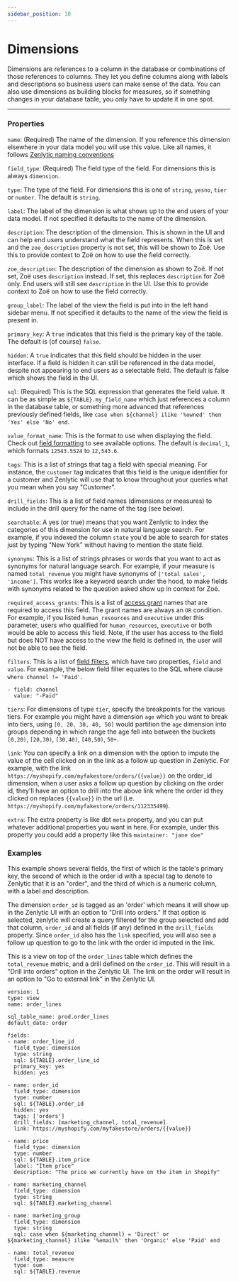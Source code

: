 ```yaml
---
sidebar_position: 10
---
```


# Dimensions

Dimensions are references to a column in the database or combinations of those references to columns. They let you define columns along with labels and descriptions so business users can make sense of the data. You can also use dimensions as building blocks for measures, so if something changes in your database table, you only have to update it in one spot.

---

### Properties

`name`: (Required) The name of the dimension. If you reference this dimension elsewhere in your data model you will use this value. Like all names, it follows [Zenlytic naming conventions](1_data_modeling.md#naming-conventions)

`field_type`: (Required) The field type of the field. For dimensions this is always `dimension`.

`type`: The type of the field. For dimensions this is one of `string`, `yesno`, `tier` or `number`. The default is `string`.

`label`: The label of the dimension is what shows up to the end users of your data model. If not specified it defaults to the name of the dimension.

`description`: The description of the dimension. This is shown in the UI and can help end users understand what the field represents. When this is set and the `zoe_description` property is not set, this will be shown to Zoë. Use this to provide context to Zoë on how to use the field correctly.

`zoe_description`: The description of the dimension as shown to Zoë. If not set, Zoë uses `description` instead. If set, this replaces `description` for Zoë only. End users will still see `description` in the UI. Use this to provide context to Zoë on how to use the field correctly.

`group_label`: The label of the view the field is put into in the left hand sidebar menu. If not specified it defaults to the name of the view the field is present in.

`primary_key`: A `true` indicates that this field is the primary key of the table. The default is (of course) `false`.

`hidden`: A `true` indicates that this field should be hidden in the user interface. If a field is hidden it can still be referenced in the data model, despite not appearing to end users as a selectable field. The default is false which shows the field in the UI.

`sql`: (Required) This is the SQL expression that generates the field value. It can be as simple as `${TABLE}.my_field_name` which just references a column in the database table, or something more advanced that references previously defined fields, like `case when ${channel} ilike '%owned' then 'Yes' else 'No' end`.

`value_format_name`: This is the format to use when displaying the field. Check out [field formatting](95_formatting.md) to see available options. The default is `decimal_1`, which formats `12543.5524` to `12,543.6`.

`tags`: This is a list of strings that tag a field with special meaning. For instance, the `customer` tag indicates that this field is the unique identifier for a customer and Zenlytic will use that to know throughout your queries what you mean when you say "Customer".

`drill_fields`: This is a list of field names (dimensions or measures) to include in the drill query for the name of the tag (see below).

`searchable`: A yes (or true) means that you want Zenlytic to index the categories of this dimension for use in natural language search. For example, if you indexed the column `state` you'd be able to search for states just by typing "New York" without having to mention the state field.

`synonyms`: This is a list of strings phrases or words that you want to act as synonyms for natural language search. For example, if your measure is named `total_revenue` you might have synonyms of `['total sales', 'income']`. This works like a keyword search under the hood, to make fields with synonyms related to the question asked show up in context for Zoë.

`required_access_grants`: This is a list of [access grant](8_access_grants.md) names that are required to access this field. The grant names are always an `OR` condition. For example, if you listed `human_resources` and `executive` under this parameter, users who qualified for `human_resources`, `executive` or both would be able to access this field. Note, if the user has access to the field but does NOT have access to the view the field is defined in, the user will not be able to see the field.

`filters`: This is a list of [field filters](94_field_filter.md), which have two properties, `field` and `value`. For example, the below field filter equates to the SQL where clause `where channel != 'Paid'`.
```
- field: channel
  value: "-Paid"
```

`tiers`: For dimensions of type `tier`, specify the breakpoints for the various tiers. For example you might have a dimension `age` which you want to break into tiers, using `[0, 20, 30, 40, 50]` would partition the `age` dimension into groups depending in which range the age fell into between the buckets `[0,20)`, `[20,30)`, `[30,40)`, `[40,50)`, `50+`.

`link`: You can specify a link on a dimension with the option to impute the value of the cell clicked on in the link as a follow up question in Zenlytic. For example, with the link `https://myshopify.com/myfakestore/orders/{{value}}` on the order_id dimension, when a user asks a follow up question by clicking on the order id, they'll have an option to drill into the above link where the order id they clicked on replaces `{{value}}` in the url (i.e. `https://myshopify.com/myfakestore/orders/112335499`).

`extra`: The extra property is like dbt `meta` property, and you can put whatever additional properties you want in here. For example, under this property you could add a property like this `maintainer: "jane doe"`


### Examples


This example shows several fields, the first of which is the table's primary key, the second of which is the order id with a special tag to denote to Zenlytic that it is an "order", and the third of which is a numeric column, with a label and description.

The dimension `order_id` is tagged as an 'order' which means it will show up in the Zenlytic UI with an option to "Drill into orders."  If that option is selected, zenlytic will create a query filtered for the group selected and add that column, `order_id` and all fields (if any) defined in the `drill_fields` property. Since `order_id` also has the `link` specified, you will also see a follow up question to go to the link with the order id imputed in the link.

This is a view on top of the `order_lines` table which defines the `total_revenue` metric, and a drill defined on the `order_id`. This will result in a "Drill into orders" option in the Zenlytic UI. The link on the order will result in an option to "Go to external link" in the Zenlytic UI.
```
version: 1
type: view
name: order_lines

sql_table_name: prod.order_lines
default_date: order

fields:
- name: order_line_id
  field_type: dimension
  type: string
  sql: ${TABLE}.order_line_id
  primary_key: yes
  hidden: yes

- name: order_id
  field_type: dimension
  type: number
  sql: ${TABLE}.order_id
  hidden: yes
  tags: ['orders']
  drill_fields: [marketing_channel, total_revenue]
  link: https://myshopify.com/myfakestore/orders/{{value}}

- name: price
  field_type: dimension
  type: number
  sql: ${TABLE}.item_price
  label: "Item price"
  description: "The price we currently have on the item in Shopify"

- name: marketing_channel
  field_type: dimension
  type: string
  sql: ${TABLE}.marketing_channel

- name: marketing_group
  field_type: dimension
  type: string
  sql: case when ${marketing_channel} = 'Direct' or ${marketing_channel} ilike '%email%' then 'Organic' else 'Paid' end

- name: total_revenue
  field_type: measure
  type: sum
  sql: ${TABLE}.revenue

```
